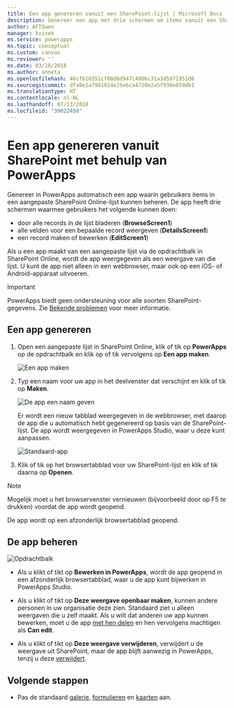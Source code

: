```yaml
---
title: Een app genereren vanuit een SharePoint-lijst | Microsoft Docs
description: Genereer een app met drie schermen om items vanuit een SharePoint-lijst te beheren. De site kan on-premises of in de cloud staan.
author: AFTOwen
manager: kvivek
ms.service: powerapps
ms.topic: conceptual
ms.custom: canvas
ms.reviewer: ''
ms.date: 03/18/2018
ms.author: anneta
ms.openlocfilehash: 46cf610351cf00d8d947c4006c31a3d5971951d0
ms.sourcegitcommit: dfa0e1a7981814e15e6ca4720e2a5f930e859db1
ms.translationtype: HT
ms.contentlocale: nl-NL
ms.lasthandoff: 07/13/2018
ms.locfileid: "39022450"
---
```

# <a name="generate-an-app-from-within-sharepoint-using-powerapps"></a>Een app genereren vanuit SharePoint met behulp van PowerApps

Genereer in PowerApps automatisch een app waarin gebruikers items in een aangepaste SharePoint Online-lijst kunnen beheren. De app heeft drie schermen waarmee gebruikers het volgende kunnen doen:

* door alle records in de lijst bladeren (**BrowseScreen1**)
* alle velden voor een bepaalde record weergeven (**DetailsScreen1**)
* een record maken of bewerken (**EditScreen1**)

Als u een app maakt van een aangepaste lijst via de opdrachtbalk in SharePoint Online, wordt de app weergegeven als een weergave van die lijst. U kunt de app niet alleen in een webbrowser, maar ook op een iOS- of Android-apparaat uitvoeren.

> [!IMPORTANT]
> PowerApps biedt geen ondersteuning voor alle soorten SharePoint-gegevens. Zie [Bekende problemen](connections/connection-sharepoint-online.md#known-issues) voor meer informatie.

## <a name="generate-an-app"></a>Een app genereren
1. Open een aangepaste lijst in SharePoint Online, klik of tik op **PowerApps** op de opdrachtbalk en klik op of tik vervolgens op **Een app maken**.

    ![Een app maken](./media/generate-app-from-sharepoint-list-interface/generate-new-app.png)

2. Typ een naam voor uw app in het deelvenster dat verschijnt en klik of tik op **Maken**.

    ![De app een naam geven](./media/generate-app-from-sharepoint-list-interface/app-name.png)

    Er wordt een nieuw tabblad weergegeven in de webbrowser, met daarop de app die u automatisch hebt gegenereerd op basis van de SharePoint-lijst. De app wordt weergegeven in PowerApps Studio, waar u deze kunt aanpassen.

    ![Standaard-app](./media/generate-app-from-sharepoint-list-interface/default-app.png)  
3. Klik of tik op het browsertabblad voor uw SharePoint-lijst en klik of tik daarna op **Openen**.

> [!NOTE]
> Mogelijk moet u het browservenster vernieuwen (bijvoorbeeld door op F5 te drukken) voordat de app wordt geopend.

De app wordt op een afzonderlijk browsertabblad geopend.

## <a name="manage-the-app"></a>De app beheren
![Opdrachtbalk](./media/generate-app-from-sharepoint-list-interface/command-bar.png)

* Als u klikt of tikt op **Bewerken in PowerApps**, wordt de app geopend in een afzonderlijk browsertabblad, waar u de app kunt bijwerken in PowerApps Studio.

* Als u klikt of tikt op **Deze weergave openbaar maken**, kunnen andere personen in uw organisatie deze zien. Standaard ziet u alleen weergaven die u zelf maakt. Als u wilt dat anderen uw app kunnen bewerken, moet u de app [met hen delen](share-app.md) en hen vervolgens machtigen als **Can edit**.

* Als u klikt of tikt op **Deze weergave verwijderen**, verwijdert u de weergave uit SharePoint, maar de app blijft aanwezig in PowerApps, tenzij u deze [verwijdert](delete-app.md).

## <a name="next-steps"></a>Volgende stappen
* Pas de standaard [galerie](customize-layout-sharepoint.md), [formulieren](customize-forms-sharepoint.md) en [kaarten](customize-card.md) aan.
